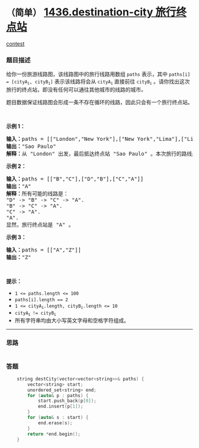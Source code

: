 # `（简单）` [1436.destination-city 旅行终点站](https://leetcode-cn.com/problems/destination-city/)

[contest](https://leetcode-cn.com/contest/weekly-contest-187/problems/destination-city/)

### 题目描述
<p>给你一份旅游线路图，该线路图中的旅行线路用数组 <code>paths</code> 表示，其中 <code>paths[i] = [cityA<sub>i</sub>, cityB<sub>i</sub>]</code> 表示该线路将会从 <code>cityA<sub>i</sub></code> 直接前往 <code>cityB<sub>i</sub></code> 。请你找出这次旅行的终点站，即没有任何可以通往其他城市的线路的城市<em>。</em></p>

<p>题目数据保证线路图会形成一条不存在循环的线路，因此只会有一个旅行终点站。</p>

<p>&nbsp;</p>

<p><strong>示例 1：</strong></p>

<pre><strong>输入：</strong>paths = [["London","New York"],["New York","Lima"],["Lima","Sao Paulo"]]
<strong>输出：</strong>"Sao Paulo" 
<strong>解释：</strong>从 "London" 出发，最后抵达终点站 "Sao Paulo" 。本次旅行的路线是 "London" -> "New York" -> "Lima" -> "Sao Paulo" 。
</pre>

<p><strong>示例 2：</strong></p>

<pre><strong>输入：</strong>paths = [["B","C"],["D","B"],["C","A"]]
<strong>输出：</strong>"A"
<strong>解释：</strong>所有可能的线路是：
"D" -> "B" -> "C" -> "A".&nbsp;
"B" -> "C" -> "A".&nbsp;
"C" -> "A".&nbsp;
"A".&nbsp;
显然，旅行终点站是 "A" 。
</pre>

<p><strong>示例 3：</strong></p>

<pre><strong>输入：</strong>paths = [["A","Z"]]
<strong>输出：</strong>"Z"
</pre>

<p>&nbsp;</p>

<p><strong>提示：</strong></p>

<ul>
	<li><code>1 <= paths.length <= 100</code></li>
	<li><code>paths[i].length == 2</code></li>
	<li><code>1 <=&nbsp;cityA<sub>i</sub>.length,&nbsp;cityB<sub>i</sub>.length <= 10</code></li>
	<li><code>cityA<sub>i&nbsp;</sub>!=&nbsp;cityB<sub>i</sub></code></li>
	<li>所有字符串均由大小写英文字母和空格字符组成。</li>
</ul>


---
### 思路
```
```



### 答题
``` C++
    string destCity(vector<vector<string>>& paths) {
        vector<string> start;
        unordered_set<string> end;
        for (auto& p : paths) {
            start.push_back(p[0]);
            end.insert(p[1]);
        }
        for (auto& s : start) {
            end.erase(s);
        }
        return *end.begin();
    }
```





